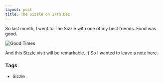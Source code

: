 ```yaml
---
layout: post
title: The Sizzle on 17th Dec
---
```



So last month, I went to The Sizzle with one of my best friends. Food was good. 

![Good Times](http://4.bp.blogspot.com/-4tiP7N1ENtY/VMQMfdTj03I/AAAAAAAABLs/YjQ1ANX4yqA/s1600/sizzle.jpg)

And this Sizzle visit will be remarkable. ;) So I wanted to leave a note here.

### Tags

- Sizzle
